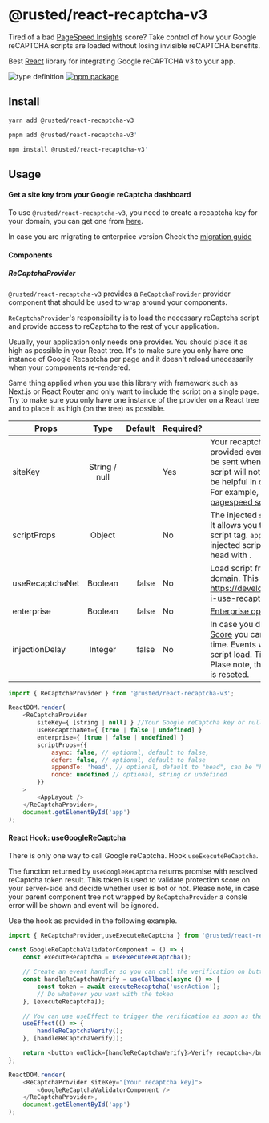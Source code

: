 
# @rusted/react-recaptcha-v3

Tired of a bad [PageSpeed Insights](https://pagespeed.web.dev/) score? Take control of how your Google reCAPTCHA scripts are loaded without losing invisible reCAPTCHA benefits.

Best [React](https://reactjs.org/) library for integrating Google reCAPTCHA v3 to your app.

![type definition](https://img.shields.io/npm/types/@rusted/react-recaptcha-v3)
[![npm package](https://img.shields.io/npm/v/@rusted/react-recaptcha-v3/latest.svg)](https://www.npmjs.com/package/react-google-recaptcha-v3)



## Install
```bash
yarn add @rusted/react-recaptcha-v3
```
```bash
pnpm add @rusted/react-recaptcha-v3'
```
```bash
npm install @rusted/react-recaptcha-v3'
```

## Usage

#### Get a site key from your Google reCaptcha dashboard

To use `@rusted/react-recaptcha-v3`, you need to create a recaptcha key for your domain, you can get one from [here](https://www.google.com/recaptcha/intro/v3.html).

In case you are migrating to enterprice version Check the [migration guide](https://cloud.google.com/recaptcha-enterprise/docs/migrate-recaptcha)

#### Components

##### ReCaptchaProvider

`@rusted/react-recaptcha-v3` provides a `ReCaptchaProvider` provider component that should be used to wrap around your components.

`ReCaptchaProvider`'s responsibility is to load the necessary reCaptcha script and provide access to reCaptcha to the rest of your application.

Usually, your application only needs one provider. You should place it as high as possible in your React tree. It's to make sure you only have one instance of Google Recaptcha per page and it doesn't reload unecessarily when your components re-rendered.

Same thing applied when you use this library with framework such as Next.js or React Router and only want to include the script on a single page. Try to make sure you only have one instance of the provider on a React tree and to place it as high (on the tree) as possible.

| **Props**            |     **Type**     | **Default** | **Required?** | **Note**                                                                                                                                                                                                                                                        |
|----------------------|:----------------:| ----------: | ------------- | --------------------------------------------------------------------------------------------------------------------------------------------------------------------------------------------------------------------------------------------------------------- |
| siteKey         |      String / null    |             | Yes           | Your recaptcha key, get one from [here](https://www.google.com/recaptcha/intro/v3.html). In case `null` provided events still will be recorded. Those events will be sent when `siteKey` provided.     Also, google recaptcha script will not be loaded until `siteKey` provided.       This can be helpful in case you want take control of this process. For example, to reduce impact of recaptcha on your [pagespeed score](https://pagespeed.web.dev)   .                                                                                     |
| scriptProps          |      Object      |             | No            | The injected `script` tag can be customized with this prop. It allows you to add `async`, `defer`, `nonce` attributes to the script tag. `appendTo` attribute controls whether the injected script will be added to the document body or head with . |
| useRecaptchaNet      |     Boolean      |       false | No            | Load script from `recaptcha.net instead of google domain. This can help to workaround ad blockers.  https://developers.google.com/recaptcha/docs/faq#can-i-use-recaptcha-globally                                                                                         |
| enterprise        |     Boolean      |       false | No            | [Enterprise option](#enterprise)                                                                                                                                                                                                                                | 
| injectionDelay        |     Integer      |       false | No            | In case you don't want to blow up your [PageInsights Score](https://pagespeed.web.dev) you can defer script loading  by specifing threshold time. Events will be recorded and flushed at once on script load. Timeout should be specified in milliseconds. Plase note, that in case `injectionDelay` changed timeout is reseted.                                                                                                                                                 |   

```javascript
import { ReCaptchaProvider } from '@rusted/react-recaptcha-v3';

ReactDOM.render(
    <ReCaptchaProvider
        siteKey={ [string | null] } //Your Google reCaptcha key or null
        useRecaptchaNet={ [true | false | undefined] }
        enterprise={ [true | false | undefined] }
        scriptProps={{
            async: false, // optional, default to false,
            defer: false, // optional, default to false
            appendTo: 'head', // optional, default to "head", can be "head" or "body",
            nonce: undefined // optional, string or undefined
        }}
    >
        <AppLayout />
    </ReCaptchaProvider>,
    document.getElementById('app')
);
```




#### React Hook: useGoogleReCaptcha
There is only one way to call Google reCaptcha. Hook `useExecuteReCaptcha`.

The function returned by `useGoogleReCaptcha` returns promise with resolved reCaptcha token result. This token is used to validate protection score on your server-side and decide whether user is bot or not.
Please note, in case your parent component tree not wrapped by `ReCaptchaProvider` a consle error will be shown and event will be ignored.

Use the hook as provided in the following example.

```javascript
import { ReCaptchaProvider,useExecuteReCaptcha } from '@rusted/react-recaptcha-v3';

const GoogleReCaptchaValidatorComponent = () => {
    const executeRecaptcha = useExecuteReCaptcha();

    // Create an event handler so you can call the verification on button click event or form submit
    const handleReCaptchaVerify = useCallback(async () => {
        const token = await executeRecaptcha('userAction');
        // Do whatever you want with the token
    }, [executeRecaptcha]);

    // You can use useEffect to trigger the verification as soon as the component being loaded
    useEffect(() => {
        handleReCaptchaVerify();
    }, [handleReCaptchaVerify]);

    return <button onClick={handleReCaptchaVerify}>Verify recaptcha</button>;
};

ReactDOM.render(
    <ReCaptchaProvider siteKey="[Your recaptcha key]">
        <GoogleReCaptchaValidatorComponent />
    </ReCaptchaProvider>,
    document.getElementById('app')
);
```
